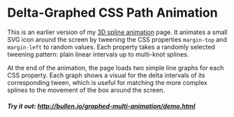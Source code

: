 # Delta-Graphed CSS Path Animation

This is an earlier version of my [3D spline animation](https://github.com/mattbullen/3D-spline-animation) page. It animates a small SVG icon around the screen by tweening the CSS properties `margin-top` and `margin-left` to random values. Each property takes a randomly selected tweening pattern: plain linear intervals up to multi-knot splines.

At the end of the animation, the page loads two simple line graphs for each CSS property. Each graph shows a visual for the delta intervals of its corresponding tween, which is useful for matching the more complex splines to the movement of the box around the screen.

##### Try it out: http://bullen.io/graphed-multi-animation/demo.html

